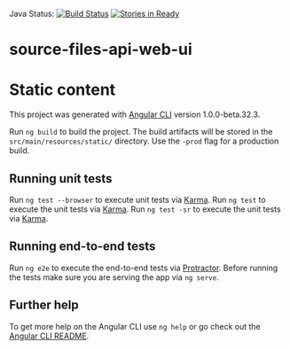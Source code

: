 Java Status: [![Build Status](https://travis-ci.org/8451/source-files-api-web-ui.svg?branch=develop)](https://travis-ci.org/8451/source-files-api-web-ui)
[![Stories in Ready](https://badge.waffle.io/8451/source-files-api-web-ui.png?label=ready&title=Ready)](http://waffle.io/8451/source-files-api-web-ui)

# source-files-api-web-ui

# Static content

This project was generated with [Angular CLI](https://github.com/angular/angular-cli) version 1.0.0-beta.32.3.


Run `ng build` to build the project. The build artifacts will be stored in the `src/main/resources/static/` directory. Use the `-prod` flag for a production build.

## Running unit tests

Run `ng test --browser` to execute unit tests via [Karma](https://karma-runner.github.io).
Run `ng test` to execute the unit tests via [Karma](https://karma-runner.github.io).
Run `ng test -sr` to execute the unit tests via [Karma](https://karma-runner.github.io).


## Running end-to-end tests

Run `ng e2e` to execute the end-to-end tests via [Protractor](http://www.protractortest.org/).
Before running the tests make sure you are serving the app via `ng serve`.

## Further help

To get more help on the Angular CLI use `ng help` or go check out the [Angular CLI README](https://github.com/angular/angular-cli/blob/master/README.md).
